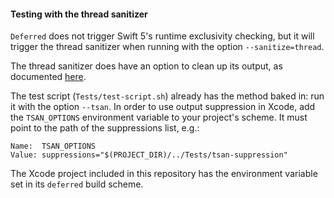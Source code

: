 #### Testing with the thread sanitizer

`Deferred` does not trigger Swift 5's runtime exclusivity checking, but it will trigger the thread sanitizer when running with the option `--sanitize=thread`.

The thread sanitizer does have an option to clean up its output, as documented [here](https://github.com/google/sanitizers/wiki/ThreadSanitizerSuppressions).

The test script (`Tests/test-script.sh`) already has the method baked in: run it with the option `--tsan`. In order to use output suppression in Xcode, add the `TSAN_OPTIONS` environment variable to your project's scheme. It must point to the path of the suppressions list, e.g.:
```
Name:  TSAN_OPTIONS
Value: suppressions="$(PROJECT_DIR)/../Tests/tsan-suppression"
```
The Xcode project included in this repository has the environment variable set in its `deferred` build scheme.

